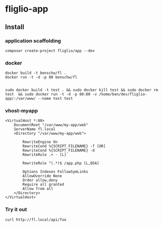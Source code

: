 # fliglio-app

## Install

### application scaffolding
	
	composer create-project fliglio/app --dev

### docker

	docker build -t benschw/fl .
	docker run -t -d -p 80 benschw/fl

	
	sudo docker build -t test . && sudo docker kill test && sudo docker rm test  && sudo docker run -t -d -p 80:80 -v /home/ben/dev/fliglio-app/:/var/www/ --name test test

### vhost-myapp

	<VirtualHost *:80>
	    DocumentRoot "/var/www/my-app/web"
	    ServerName fl.local
	    <Directory "/var/www/my-app/web">

	        RewriteEngine On
	        RewriteCond %{SCRIPT_FILENAME} -f [OR]
	        RewriteCond %{SCRIPT_FILENAME} -d
	        RewriteRule .+ - [L]

	        RewriteRule ^(.*)$ /app.php [L,QSA]

	        Options Indexes FollowSymLinks
	        AllowOverride None
	        Order allow,deny
	        Require all granted
	        Allow from all
	    </Directory>
	</VirtualHost>


### Try it out

	curl http://fl.local/api/foo


